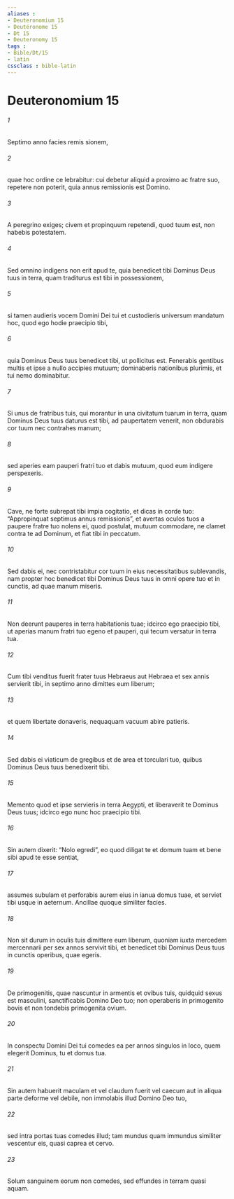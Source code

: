 ```yaml
---
aliases : 
- Deuteronomium 15
- Deutéronome 15
- Dt 15
- Deuteronomy 15
tags : 
- Bible/Dt/15
- latin
cssclass : bible-latin
---
```


# Deuteronomium 15

###### 1
Septimo anno facies remis sionem, 
###### 2
quae hoc ordine ce lebrabitur: cui debetur aliquid a proximo ac fratre suo, repetere non poterit, quia annus remissionis est Domino. 
###### 3
A peregrino exiges; civem et propinquum repetendi, quod tuum est, non habebis potestatem. 
###### 4
Sed omnino indigens non erit apud te, quia benedicet tibi Dominus Deus tuus in terra, quam traditurus est tibi in possessionem, 
###### 5
si tamen audieris vocem Domini Dei tui et custodieris universum mandatum hoc, quod ego hodie praecipio tibi, 
###### 6
quia Dominus Deus tuus benedicet tibi, ut pollicitus est. Fenerabis gentibus multis et ipse a nullo accipies mutuum; dominaberis nationibus plurimis, et tui nemo dominabitur.
###### 7
Si unus de fratribus tuis, qui morantur in una civitatum tuarum in terra, quam Dominus Deus tuus daturus est tibi, ad paupertatem venerit, non obdurabis cor tuum nec contrahes manum; 
###### 8
sed aperies eam pauperi fratri tuo et dabis mutuum, quod eum indigere perspexeris. 
###### 9
Cave, ne forte subrepat tibi impia cogitatio, et dicas in corde tuo: “Appropinquat septimus annus remissionis”, et avertas oculos tuos a paupere fratre tuo nolens ei, quod postulat, mutuum commodare, ne clamet contra te ad Dominum, et fiat tibi in peccatum. 
###### 10
Sed dabis ei, nec contristabitur cor tuum in eius necessitatibus sublevandis, nam propter hoc benedicet tibi Dominus Deus tuus in omni opere tuo et in cunctis, ad quae manum miseris. 
###### 11
Non deerunt pauperes in terra habitationis tuae; idcirco ego praecipio tibi, ut aperias manum fratri tuo egeno et pauperi, qui tecum versatur in terra tua.
###### 12
Cum tibi venditus fuerit frater tuus Hebraeus aut Hebraea et sex annis servierit tibi, in septimo anno dimittes eum liberum; 
###### 13
et quem libertate donaveris, nequaquam vacuum abire patieris. 
###### 14
Sed dabis ei viaticum de gregibus et de area et torculari tuo, quibus Dominus Deus tuus benedixerit tibi. 
###### 15
Memento quod et ipse servieris in terra Aegypti, et liberaverit te Dominus Deus tuus; idcirco ego nunc hoc praecipio tibi. 
###### 16
Sin autem dixerit: “Nolo egredi”, eo quod diligat te et domum tuam et bene sibi apud te esse sentiat, 
###### 17
assumes subulam et perforabis aurem eius in ianua domus tuae, et serviet tibi usque in aeternum. Ancillae quoque similiter facies. 
###### 18
Non sit durum in oculis tuis dimittere eum liberum, quoniam iuxta mercedem mercennarii per sex annos servivit tibi, et benedicet tibi Dominus Deus tuus in cunctis operibus, quae egeris.
###### 19
De primogenitis, quae nascuntur in armentis et ovibus tuis, quidquid sexus est masculini, sanctificabis Domino Deo tuo; non operaberis in primogenito bovis et non tondebis primogenita ovium. 
###### 20
In conspectu Domini Dei tui comedes ea per annos singulos in loco, quem elegerit Dominus, tu et domus tua. 
###### 21
Sin autem habuerit maculam et vel claudum fuerit vel caecum aut in aliqua parte deforme vel debile, non immolabis illud Domino Deo tuo, 
###### 22
sed intra portas tuas comedes illud; tam mundus quam immundus similiter vescentur eis, quasi caprea et cervo. 
###### 23
Solum sanguinem eorum non comedes, sed effundes in terram quasi aquam.
